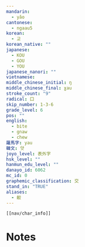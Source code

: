 ```yaml
---
mandarin:
  - yǎo
cantonese:
  - ngaau5
korean:
  - 교
korean_native: ""
japanese:
  - KOU
  - GOU
  - YOU
japanese_nanori: ""
vietnamese:
middle_chinese_initial: ŋ
middle_chinese_final: ɣau
stroke_count: "9"
radical: 口
skip_number: 1-3-6
grade_level: 6
pos: ""
english:
  - bite
  - gnaw
  - chew
羅馬字: yau
韓文: 얏
joyo_level: 表外字
hsk_level: ""
hanmun_edu_level: ""
danayo_id: 6062
mc_id: 0
graphemic_classification: 交
stand_in: "TRUE"
aliases:
  - 齩
---
```

```meta-bind-embed
[[nav/char_info]]
```

# Notes
